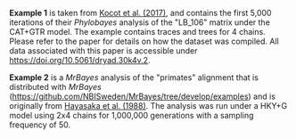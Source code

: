 
**Example 1** is taken from [Kocot et al. (2017)](https://doi.org/10.1093/sysbio/syw079), and contains the first 5,000 iterations of their *Phylobayes* analysis of the "LB_106" matrix under the CAT+GTR model. The example contains traces and trees for 4 chains. Please refer to the paper for details on how the dataset was compiled. All data associated with this paper is accessible under https://doi.org/10.5061/dryad.30k4v.2. 

**Example 2** is a *MrBayes* analysis of the "primates" alignment that is distributed with *MrBayes* (https://github.com/NBISweden/MrBayes/tree/develop/examples) and is originally from [Hayasaka et al. (1988)](https://doi.org/10.1093/oxfordjournals.molbev.a040524). The analysis was run under a HKY+G model using 2x4 chains for 1,000,000 generations with a sampling frequency of 50. 
